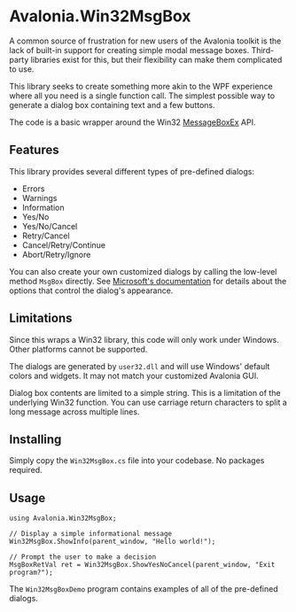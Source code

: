 # Avalonia.Win32MsgBox
A common source of frustration for new users of the Avalonia toolkit is the lack
of built-in support for creating simple modal message boxes.  Third-party
libraries exist for this, but their flexibility can make them complicated to use.

This library seeks to create something more akin to the WPF experience where all
you need is a single function call.  The simplest possible way to generate a
dialog box containing text and a few buttons.

The code is a basic wrapper around the Win32 [MessageBoxEx](https://learn.microsoft.com/en-us/windows/win32/api/winuser/nf-winuser-messagebox)
API.

## Features
This library provides several different types of pre-defined dialogs:

 - Errors
 - Warnings
 - Information
 - Yes/No
 - Yes/No/Cancel
 - Retry/Cancel
 - Cancel/Retry/Continue
 - Abort/Retry/Ignore

You can also create your own customized dialogs by calling the low-level method
`MsgBox` directly.  See [Microsoft's documentation](https://learn.microsoft.com/en-us/windows/win32/api/winuser/nf-winuser-messagebox)
for details about the options that control the dialog's appearance.

## Limitations
Since this wraps a Win32 library, this code will only work under Windows. Other
platforms cannot be supported.

The dialogs are generated by `user32.dll` and will use Windows' default colors
and widgets. It may not match your customized Avalonia GUI.

Dialog box contents are limited to a simple string. This is a limitation of the
underlying Win32 function.  You can use carriage return characters to split a
long message across multiple lines.

## Installing
Simply copy the `Win32MsgBox.cs` file into your codebase.  No packages required.

## Usage

    using Avalonia.Win32MsgBox;
    
    // Display a simple informational message
    Win32MsgBox.ShowInfo(parent_window, "Hello world!");
    
    // Prompt the user to make a decision
    MsgBoxRetVal ret = Win32MsgBox.ShowYesNoCancel(parent_window, "Exit program?");

The `Win32MsgBoxDemo` program contains examples of all of the pre-defined dialogs.
